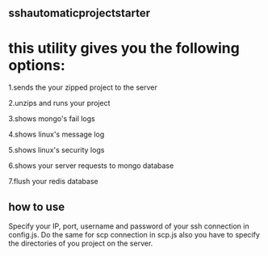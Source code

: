 ## sshautomaticprojectstarter

# this utility gives you the following options: 



1.sends the your zipped project to the server

2.unzips and runs your project 

3.shows mongo's fail logs 

4.shows linux's message log 

5.shows linux's security logs 

6.shows your server requests to mongo database 

7.flush your redis database


## how to use

Specify your IP, port, username and password of your ssh connection in config.js. Do the same for scp connection in scp.js also you have to specify the directories of you project on the server.








